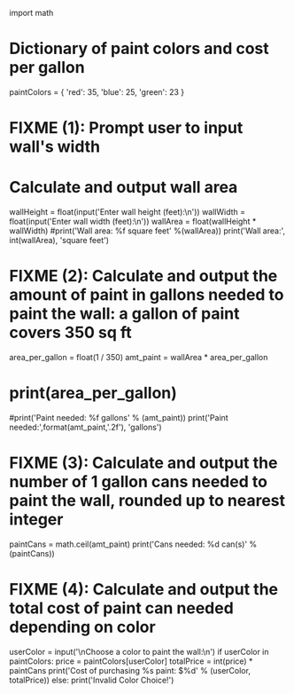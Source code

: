 
import math

# Dictionary of paint colors and cost per gallon
paintColors = {
   'red': 35,
   'blue': 25,
   'green': 23
}

# FIXME (1): Prompt user to input wall's width
# Calculate and output wall area
wallHeight = float(input('Enter wall height (feet):\n'))
wallWidth = float(input('Enter wall width (feet):\n'))
wallArea = float(wallHeight * wallWidth)
#print('Wall area: %f square feet' %(wallArea))
print('Wall area:', int(wallArea), 'square feet')

# FIXME (2): Calculate and output the amount of paint in gallons needed to paint the wall: a gallon of paint covers 350 sq ft
area_per_gallon = float(1 / 350)
amt_paint = wallArea * area_per_gallon
# print(area_per_gallon)
#print('Paint needed: %f gallons' % (amt_paint))
print('Paint needed:',format(amt_paint,'.2f'), 'gallons')


# FIXME (3): Calculate and output the number of 1 gallon cans needed to paint the wall, rounded up to nearest integer
paintCans = math.ceil(amt_paint)
print('Cans needed: %d can(s)' % (paintCans))

# FIXME (4): Calculate and output the total cost of paint can needed depending on color
userColor = input('\nChoose a color to paint the wall:\n')
if userColor in paintColors:
  price = paintColors[userColor]
  totalPrice = int(price) * paintCans
  print('Cost of purchasing %s paint: $%d' % (userColor, totalPrice))
else:
  print('Invalid Color Choice!')
